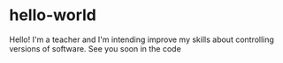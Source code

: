 # hello-world
Hello!
I'm a teacher and I'm intending improve my skills about controlling versions of software.
See you soon in the code
